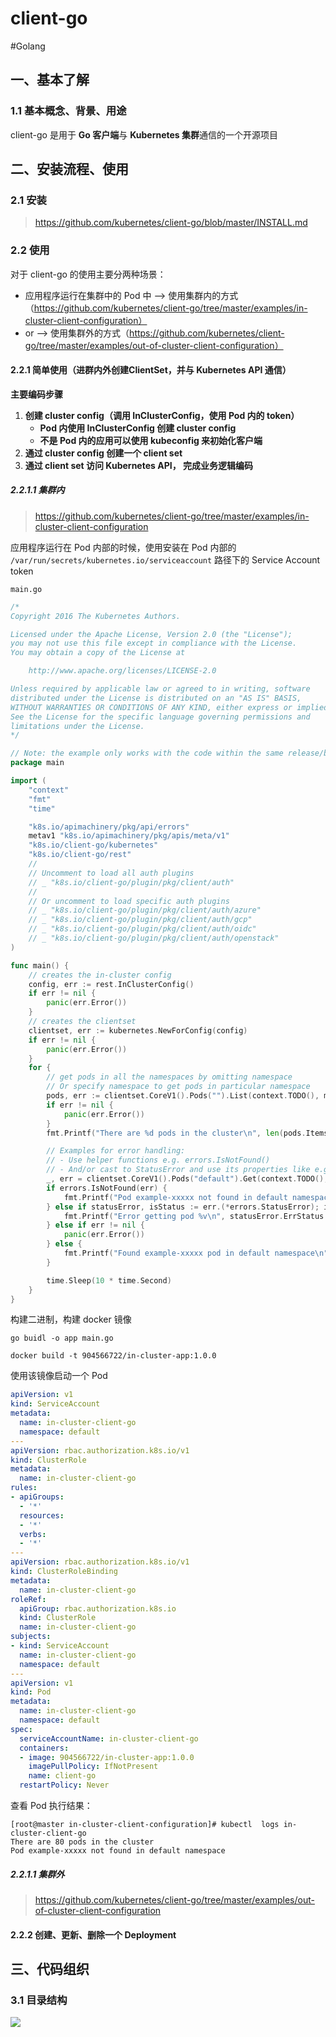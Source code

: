 # client-go

<!--more-->
#Golang 

## 一、基本了解

### 1.1 基本概念、背景、用途

client-go 是用于 **Go 客户端**与 **Kubernetes 集群**通信的一个开源项目

## 二、安装流程、使用

### 2.1 安装

> https://github.com/kubernetes/client-go/blob/master/INSTALL.md


### 2.2 使用

对于 client-go 的使用主要分两种场景：

- 应用程序运行在集群中的 Pod 中 --> 使用集群内的方式（https://github.com/kubernetes/client-go/tree/master/examples/in-cluster-client-configuration）
- or --> 使用集群外的方式（https://github.com/kubernetes/client-go/tree/master/examples/out-of-cluster-client-configuration）

#### 2.2.1 简单使用（进群内外创建ClientSet，并与 Kubernetes API 通信）

**主要编码步骤**

1. **创建 cluster config（调用 InClusterConfig，使用 Pod 内的 token）**
   - **Pod 内使用 InClusterConfig 创建 cluster config**
   - **不是 Pod 内的应用可以使用 kubeconfig 来初始化客户端**
2. **通过 cluster config 创建一个 client set**
3. **通过 client set 访问 Kubernetes API， 完成业务逻辑编码**

##### 2.2.1.1 集群内

> https://github.com/kubernetes/client-go/tree/master/examples/in-cluster-client-configuration

应用程序运行在 Pod 内部的时候，使用安装在 Pod 内部的 `/var/run/secrets/kubernetes.io/serviceaccount` 路径下的 Service Account token

`main.go`

```go
/*
Copyright 2016 The Kubernetes Authors.

Licensed under the Apache License, Version 2.0 (the "License");
you may not use this file except in compliance with the License.
You may obtain a copy of the License at

    http://www.apache.org/licenses/LICENSE-2.0

Unless required by applicable law or agreed to in writing, software
distributed under the License is distributed on an "AS IS" BASIS,
WITHOUT WARRANTIES OR CONDITIONS OF ANY KIND, either express or implied.
See the License for the specific language governing permissions and
limitations under the License.
*/

// Note: the example only works with the code within the same release/branch.
package main

import (
	"context"
	"fmt"
	"time"

	"k8s.io/apimachinery/pkg/api/errors"
	metav1 "k8s.io/apimachinery/pkg/apis/meta/v1"
	"k8s.io/client-go/kubernetes"
	"k8s.io/client-go/rest"
	//
	// Uncomment to load all auth plugins
	// _ "k8s.io/client-go/plugin/pkg/client/auth"
	//
	// Or uncomment to load specific auth plugins
	// _ "k8s.io/client-go/plugin/pkg/client/auth/azure"
	// _ "k8s.io/client-go/plugin/pkg/client/auth/gcp"
	// _ "k8s.io/client-go/plugin/pkg/client/auth/oidc"
	// _ "k8s.io/client-go/plugin/pkg/client/auth/openstack"
)

func main() {
	// creates the in-cluster config
	config, err := rest.InClusterConfig()
	if err != nil {
		panic(err.Error())
	}
	// creates the clientset
	clientset, err := kubernetes.NewForConfig(config)
	if err != nil {
		panic(err.Error())
	}
	for {
		// get pods in all the namespaces by omitting namespace
		// Or specify namespace to get pods in particular namespace
		pods, err := clientset.CoreV1().Pods("").List(context.TODO(), metav1.ListOptions{})
		if err != nil {
			panic(err.Error())
		}
		fmt.Printf("There are %d pods in the cluster\n", len(pods.Items))

		// Examples for error handling:
		// - Use helper functions e.g. errors.IsNotFound()
		// - And/or cast to StatusError and use its properties like e.g. ErrStatus.Message
		_, err = clientset.CoreV1().Pods("default").Get(context.TODO(), "example-xxxxx", metav1.GetOptions{})
		if errors.IsNotFound(err) {
			fmt.Printf("Pod example-xxxxx not found in default namespace\n")
		} else if statusError, isStatus := err.(*errors.StatusError); isStatus {
			fmt.Printf("Error getting pod %v\n", statusError.ErrStatus.Message)
		} else if err != nil {
			panic(err.Error())
		} else {
			fmt.Printf("Found example-xxxxx pod in default namespace\n")
		}

		time.Sleep(10 * time.Second)
	}
}
```

构建二进制，构建 docker 镜像

```
go buidl -o app main.go
```

```
docker build -t 904566722/in-cluster-app:1.0.0 
```

使用该镜像启动一个 Pod

```yaml
apiVersion: v1
kind: ServiceAccount
metadata:
  name: in-cluster-client-go
  namespace: default
---
apiVersion: rbac.authorization.k8s.io/v1
kind: ClusterRole
metadata:
  name: in-cluster-client-go
rules:
- apiGroups:
  - '*'
  resources:
  - '*'
  verbs:
  - '*'
---
apiVersion: rbac.authorization.k8s.io/v1
kind: ClusterRoleBinding
metadata:
  name: in-cluster-client-go
roleRef:
  apiGroup: rbac.authorization.k8s.io
  kind: ClusterRole
  name: in-cluster-client-go
subjects:
- kind: ServiceAccount
  name: in-cluster-client-go
  namespace: default
---
apiVersion: v1
kind: Pod
metadata:
  name: in-cluster-client-go
  namespace: default
spec:
  serviceAccountName: in-cluster-client-go
  containers:
  - image: 904566722/in-cluster-app:1.0.0 
    imagePullPolicy: IfNotPresent
    name: client-go
  restartPolicy: Never
```

查看 Pod 执行结果：

```shell
[root@master in-cluster-client-configuration]# kubectl  logs in-cluster-client-go
There are 80 pods in the cluster
Pod example-xxxxx not found in default namespace
```

##### 2.2.1.1 集群外

> https://github.com/kubernetes/client-go/tree/master/examples/out-of-cluster-client-configuration

#### 2.2.2 创建、更新、删除一个 Deployment



## 三、代码组织

### 3.1 目录结构

![](images/posts/Pasted%20image%2020230512121939.png)
